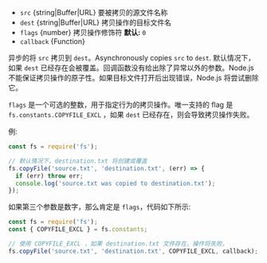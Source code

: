 <!-- YAML
added: v8.5.0
-->

* `src` {string|Buffer|URL} 要被拷贝的源文件名称
* `dest` {string|Buffer|URL} 拷贝操作的目标文件名
* `flags` {number} 拷贝操作修饰符 **默认:** `0`
* `callback` {Function}

异步的将 `src` 拷贝到 `dest`。Asynchronously copies `src` to `dest`. 默认情况下，如果 `dest` 已经存在会被覆盖。回调函数没有给出除了异常以外的参数。Node.js 不能保证拷贝操作的原子性。如果目标文件打开后出现错误，Node.js 将尝试删除它。

`flags` 是一个可选的整数，用于指定行为的拷贝操作。唯一支持的 flag 是 `fs.constants.COPYFILE_EXCL` ，如果 `dest` 已经存在，则会导致拷贝操作失败。

例:

```js
const fs = require('fs');

// 默认情况下，destination.txt 将创建或覆盖
fs.copyFile('source.txt', 'destination.txt', (err) => {
  if (err) throw err;
  console.log('source.txt was copied to destination.txt');
});
```

如果第三个参数是数字，那么肯定是 `flags`，代码如下所示:  

```js
const fs = require('fs');
const { COPYFILE_EXCL } = fs.constants;

// 使用 COPYFILE_EXCL ，如果 destination.txt 文件存在，操作将失败。
fs.copyFile('source.txt', 'destination.txt', COPYFILE_EXCL, callback);
```

